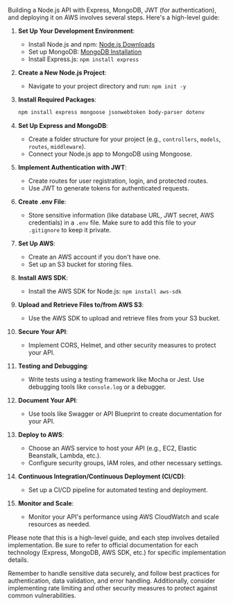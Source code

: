 Building a Node.js API with Express, MongoDB, JWT (for authentication), and deploying it on AWS involves several steps. Here's a high-level guide:

1. **Set Up Your Development Environment**:
   - Install Node.js and npm: [Node.js Downloads](https://nodejs.org/)
   - Set up MongoDB: [MongoDB Installation](https://docs.mongodb.com/manual/administration/install-community/)
   - Install Express.js: `npm install express`

2. **Create a New Node.js Project**:
   - Navigate to your project directory and run: `npm init -y`

3. **Install Required Packages**:
   ```bash
   npm install express mongoose jsonwebtoken body-parser dotenv
   ```

4. **Set Up Express and MongoDB**:
   - Create a folder structure for your project (e.g., `controllers`, `models`, `routes`, `middleware`).
   - Connect your Node.js app to MongoDB using Mongoose.

5. **Implement Authentication with JWT**:
   - Create routes for user registration, login, and protected routes.
   - Use JWT to generate tokens for authenticated requests.

6. **Create .env File**:
   - Store sensitive information (like database URL, JWT secret, AWS credentials) in a `.env` file. Make sure to add this file to your `.gitignore` to keep it private.

7. **Set Up AWS**:
   - Create an AWS account if you don't have one.
   - Set up an S3 bucket for storing files.

8. **Install AWS SDK**:
   - Install the AWS SDK for Node.js: `npm install aws-sdk`

9. **Upload and Retrieve Files to/from AWS S3**:
   - Use the AWS SDK to upload and retrieve files from your S3 bucket.

10. **Secure Your API**:
    - Implement CORS, Helmet, and other security measures to protect your API.

11. **Testing and Debugging**:
    - Write tests using a testing framework like Mocha or Jest. Use debugging tools like `console.log` or a debugger.

12. **Document Your API**:
    - Use tools like Swagger or API Blueprint to create documentation for your API.

13. **Deploy to AWS**:
    - Choose an AWS service to host your API (e.g., EC2, Elastic Beanstalk, Lambda, etc.).
    - Configure security groups, IAM roles, and other necessary settings.

14. **Continuous Integration/Continuous Deployment (CI/CD)**:
    - Set up a CI/CD pipeline for automated testing and deployment.

15. **Monitor and Scale**:
    - Monitor your API's performance using AWS CloudWatch and scale resources as needed.

Please note that this is a high-level guide, and each step involves detailed implementation. Be sure to refer to official documentation for each technology (Express, MongoDB, AWS SDK, etc.) for specific implementation details.

Remember to handle sensitive data securely, and follow best practices for authentication, data validation, and error handling. Additionally, consider implementing rate limiting and other security measures to protect against common vulnerabilities.